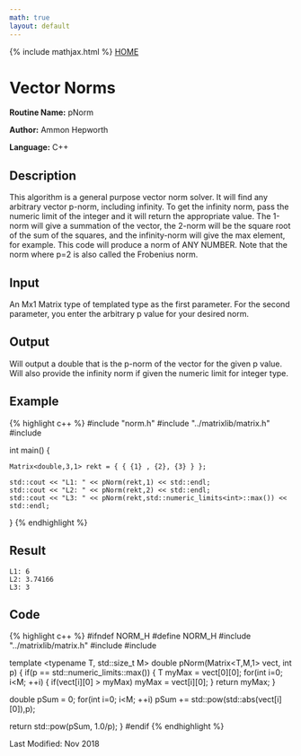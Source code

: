 ```yaml
---
math: true
layout: default
---
```


{% include mathjax.html %}
<a href="https://ammonhepworth.github.io/MATH5620/index">HOME</a>

# Vector Norms

**Routine Name:** pNorm

**Author:** Ammon Hepworth

**Language:** C++


## Description

This algorithm is a general purpose vector norm solver. It will find any arbitrary vector p-norm, including infinity. To get the infinity norm, pass the numeric limit of the integer and it will return the appropriate value. The 1-norm will give a summation of the vector, the 2-norm will be the square root of the sum of the squares, and the infinity-norm will give the max element, for example. This code will produce a norm of ANY NUMBER. Note that the norm where p=2 is also called the Frobenius norm.

## Input

An Mx1 Matrix type of templated type as the first parameter. For the second parameter, you enter the arbitrary p value for your desired norm.

## Output

Will output a double that is the p-norm of the vector for the given p value. Will also provide the infinity norm if given the numeric limit for integer type.

## Example

{% highlight c++ %}
#include "norm.h"
#include "../matrixlib/matrix.h"
#include <iostream>

int main() {

	Matrix<double,3,1> rekt = { { {1} , {2}, {3} } };

	std::cout << "L1: " << pNorm(rekt,1) << std::endl;
	std::cout << "L2: " << pNorm(rekt,2) << std::endl;
	std::cout << "L3: " << pNorm(rekt,std::numeric_limits<int>::max()) << std::endl;

}
{% endhighlight %}

## Result
```
L1: 6
L2: 3.74166
L3: 3
```

## Code

{% highlight c++ %}
#ifndef NORM_H
#define NORM_H
#include "../matrixlib/matrix.h"
#include <limits>
#include <cmath>

template <typename T, std::size_t M>
double pNorm(Matrix<T,M,1> vect, int p)
{
  if(p == std::numeric_limits<int>::max())
  {
    T myMax = vect[0][0];
    for(int i=0; i<M; ++i)
    {
      if(vect[i][0] > myMax)
        myMax = vect[i][0];
    }
    return myMax;
  }

  double pSum = 0;
  for(int i=0; i<M; ++i)
    pSum += std::pow(std::abs(vect[i][0]),p);

  return std::pow(pSum, 1.0/p);
}
#endif
{% endhighlight %}


Last Modified: Nov 2018

